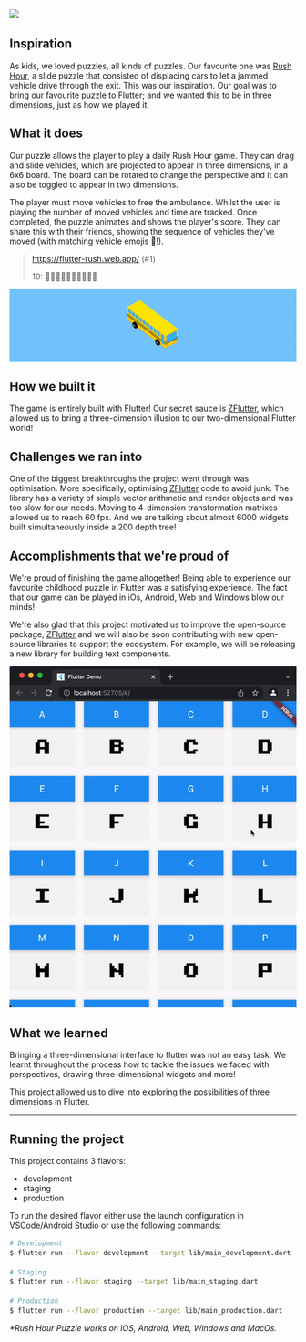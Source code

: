 
<a href="https://flutter-rush.web.app/"><img src="https://user-images.githubusercontent.com/19904063/158263872-2568afe3-fba3-4d6d-aaad-17eefe04822b.png"/></a>

## Inspiration
As kids, we loved puzzles, all kinds of puzzles. Our favourite one was [Rush Hour](https://en.wikipedia.org/wiki/Rush_Hour_(puzzle)), a slide puzzle that consisted of displacing cars to let a jammed vehicle drive through the exit. This was our inspiration. Our goal was to bring our favourite puzzle to Flutter; and we wanted this to be in three dimensions, just as how we played it.

## What it does
Our puzzle allows the player to play a daily Rush Hour game. They can drag and slide vehicles, which are projected to appear in three dimensions, in a 6x6 board. The board can be rotated to change the perspective and it can also be toggled to appear in two dimensions.

The player must move vehicles to free the ambulance. Whilst the user is playing the number of moved vehicles and time are tracked. Once completed, the puzzle animates and shows the player's score. They can share this with their friends, showing the sequence of vehicles they've moved (with matching vehicle emojis 🚕!).

> https://flutter-rush.web.app/  (#1)
>
> 10: 🚕🚌🚛🚛🚓🚌🚗🚌🚛🚐

![ZVehicle Example](https://raw.githubusercontent.com/alestiago/flutter_rush_puzzle/main/assets/shared/bus_rotation--example.gif)

## How we built it
The game is entirely built with Flutter!  Our secret sauce is [ZFlutter](https://pub.dev/packages/zflutter), which allowed us to bring a three-dimension illusion to our two-dimensional Flutter world!

## Challenges we ran into
One of the biggest breakthroughs the project went through was optimisation. More specifically, optimising [ZFlutter](https://pub.dev/packages/zflutter) code to avoid junk. The library has a variety of simple vector arithmetic and render objects and was too slow for our needs.  Moving to 4-dimension transformation matrixes allowed us to reach 60 fps. And we are talking about almost 6000 widgets built simultaneously inside a 200 depth tree!

## Accomplishments that we're proud of
We're proud of finishing the game altogether! Being able to experience our favourite childhood puzzle in Flutter was a satisfying experience. The fact that our game can be played in iOs, Android, Web and Windows blow our minds!

We're also glad that this project motivated us to improve the open-source package, [ZFlutter](https://pub.dev/packages/zflutter) and we will also be soon contributing with new open-source libraries to support the ecosystem. For example, we will be releasing a new library for building text components.

![ZCubicText Example](https://raw.githubusercontent.com/alestiago/flutter_rush_puzzle/main/assets/shared/z_cubic_text--example.gif)

## What we learned
Bringing a three-dimensional interface to flutter was not an easy task. We learnt throughout the process how to tackle the issues we faced with perspectives, drawing three-dimensional widgets and more!

This project allowed us to dive into exploring the possibilities of three dimensions in Flutter.

---

## Running the project

This project contains 3 flavors:

- development
- staging
- production

To run the desired flavor either use the launch configuration in VSCode/Android Studio or use the following commands:

```sh
# Development
$ flutter run --flavor development --target lib/main_development.dart

# Staging
$ flutter run --flavor staging --target lib/main_staging.dart

# Production
$ flutter run --flavor production --target lib/main_production.dart
```

_\*Rush Hour Puzzle works on iOS, Android, Web, Windows and MacOs._

